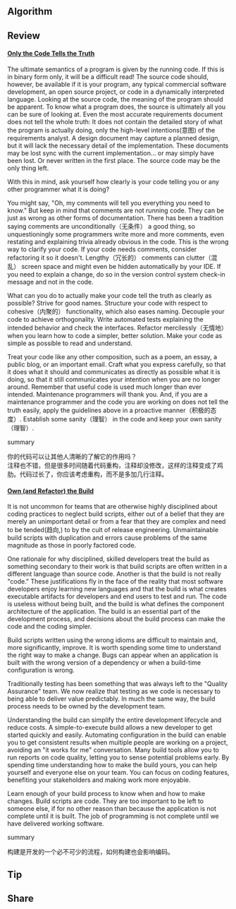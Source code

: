 ## Algorithm
## Review
#### [Only the Code Tells the Truth](https://97-things-every-x-should-know.gitbooks.io/97-things-every-programmer-should-know/content/en/thing_62/)

The ultimate semantics of a program is given by the running code. If this is in binary form only, it will be a difficult read! The source code should, however, be available if it is your program, any typical commercial software development, an open source project, or code in a dynamically interpreted language. Looking at the source code, the meaning of the program should be apparent. To know what a program does, the source is ultimately all you can be sure of looking at. Even the most accurate requirements document does not tell the whole truth: It does not contain the detailed story of what the program is actually doing, only the high-level intentions(意图) of the requirements analyst. A design document may capture a planned design, but it will lack the necessary detail of the implementation. These documents may be lost sync with the current implementation... or may simply have been lost. Or never written in the first place. The source code may be the only thing left.

With this in mind, ask yourself how clearly is your code telling you or any other programmer what it is doing?

You might say, "Oh, my comments will tell you everything you need to know." But keep in mind that comments are not running code. They can be just as wrong as other forms of documentation. There has been a tradition saying comments are unconditionally（无条件） a good thing, so unquestioningly some programmers write more and more comments, even restating and explaining trivia already obvious in the code. This is the wrong way to clarify your code. If your code needs comments, consider refactoring it so it doesn't. Lengthy（冗长的） comments can clutter（混乱） screen space and might even be hidden automatically by your IDE. If you need to explain a change, do so in the version control system check-in message and not in the code.

What can you do to actually make your code tell the truth as clearly as possible? Strive for good names. Structure your code with respect to cohesive（内聚的） functionality, which also eases naming. Decouple your code to achieve orthogonality. Write automated tests explaining the intended behavior and check the interfaces. Refactor mercilessly（无情地） when you learn how to code a simpler, better solution. Make your code as simple as possible to read and understand.

Treat your code like any other composition, such as a poem, an essay, a public blog, or an important email. Craft what you express carefully, so that it does what it should and communicates as directly as possible what it is doing, so that it still communicates your intention when you are no longer around. Remember that useful code is used much longer than ever intended. Maintenance programmers will thank you. And, if you are a maintenance programmer and the code you are working on does not tell the truth easily, apply the guidelines above in a proactive manner（积极的态度）. Establish some sanity（理智） in the code and keep your own sanity（理智）.

summary

你的代码可以让其他人清晰的了解它的作用吗？  
注释也不错，但是很多时间随着代码重构，注释却没修改，这样的注释变成了鸡肋。代码过长了，你应该考虑重构，而不是多加几行注释。  

#### [Own (and Refactor) the Build](https://97-things-every-x-should-know.gitbooks.io/97-things-every-programmer-should-know/content/en/thing_63/)
It is not uncommon for teams that are otherwise highly disciplined about coding practices to neglect build scripts, either out of a belief that they are merely an unimportant detail or from a fear that they are complex and need to be tended(趋向,) to by the cult of release engineering. Unmaintainable build scripts with duplication and errors cause problems of the same magnitude as those in poorly factored code.

One rationale for why disciplined, skilled developers treat the build as something secondary to their work is that build scripts are often written in a different language than source code. Another is that the build is not really "code." These justifications fly in the face of the reality that most software developers enjoy learning new languages and that the build is what creates executable artifacts for developers and end users to test and run. The code is useless without being built, and the build is what defines the component architecture of the application. The build is an essential part of the development process, and decisions about the build process can make the code and the coding simpler.

Build scripts written using the wrong idioms are difficult to maintain and, more significantly, improve. It is worth spending some time to understand the right way to make a change. Bugs can appear when an application is built with the wrong version of a dependency or when a build-time configuration is wrong.

Traditionally testing has been something that was always left to the "Quality Assurance" team. We now realize that testing as we code is necessary to being able to deliver value predictably. In much the same way, the build process needs to be owned by the development team.

Understanding the build can simplify the entire development lifecycle and reduce costs. A simple-to-execute build allows a new developer to get started quickly and easily. Automating configuration in the build can enable you to get consistent results when multiple people are working on a project, avoiding an "it works for me" conversation. Many build tools allow you to run reports on code quality, letting you to sense potential problems early. By spending time understanding how to make the build yours, you can help yourself and everyone else on your team. You can focus on coding features, benefiting your stakeholders and making work more enjoyable.

Learn enough of your build process to know when and how to make changes. Build scripts are code. They are too important to be left to someone else, if for no other reason than because the application is not complete until it is built. The job of programming is not complete until we have delivered working software.

summary

构建是开发的一个必不可少的流程，如何构建也会影响编码。


####

## Tip
## Share
